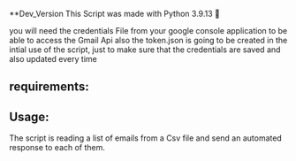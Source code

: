 **Dev_Version
This Script was made with Python 3.9.13 🐍 

you will need the credentials File from your google console application to be able to access the Gmail Api
also the token.json is going to be created in the intial use of the script, just to make sure that the credentials are saved and also updated every time

requirements:
-


Usage:
-
The script is reading a list of emails from a Csv file and send an automated response to each of them.
